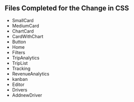 ## **Files Completed for the Change in CSS**

- SmallCard
- MediumCard
- ChartCard
- CardWithChart
- Button
- Home
- Filters
- TripAnalytics
- TripList
- Tracking
- RevenueAnalytics
- kanban
- Editor
- Drivers
- AddnewDriver
